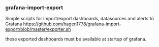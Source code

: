 ### grafana-import-export
Simple scripts for import/export dashboards, datasources and alerts to Grafana
https://github.com/hagen1778/grafana-import-export/blob/master/exporter.sh

these exported dashboards must be available at startup of grafana. 

